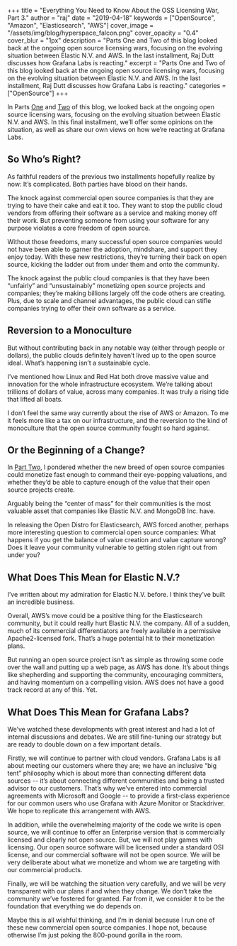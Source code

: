 +++
title = "Everything You Need to Know About the OSS Licensing War, Part 3."
author = "raj"
date = "2019-04-18"
keywords = ["OpenSource", "Amazon", "Elasticsearch", "AWS"]
cover_image = "/assets/img/blog/hyperspace_falcon.png"
cover_opacity = "0.4"
cover_blur = "1px"
description = "Parts One and Two of this blog looked back at the ongoing open source licensing wars, focusing on the evolving situation between Elastic N.V. and AWS. In the last installment, Raj Dutt discusses how Grafana Labs is reacting."
excerpt = "Parts One and Two of this blog looked back at the ongoing open source licensing wars, focusing on the evolving situation between Elastic N.V. and AWS. In the last installment, Raj Dutt discusses how Grafana Labs is reacting."
categories = ["OpenSource"]
+++



In Parts [One](https://grafana.com/blog/2019/03/20/everything-you-need-to-know-about-the-oss-licensing-war-part-1./) and [Two](https://grafana.com/blog/2019/03/28/everything-you-need-to-know-about-the-oss-licensing-war-part-2./) of this blog, we looked back at the ongoing open source licensing wars, focusing on the evolving situation between Elastic N.V. and AWS. In this final installment, we’ll offer some opinions on the situation, as well as share our own views on how we’re reacting at Grafana Labs.

## So Who’s Right?

As faithful readers of the previous two installments hopefully realize by now: It’s complicated. Both parties have blood on their hands.

The knock against commercial open source companies is that they are trying to have their cake and eat it too. They want to stop the public cloud vendors from offering their software as a service and making money off their work. But preventing someone from using your software for any purpose violates a core freedom of open source. 

Without those freedoms, many successful open source companies would not have been able to garner the adoption, mindshare, and support they enjoy today. With these new restrictions, they’re turning their back on open source, kicking the ladder out from under them and onto the community.

The knock against the public cloud companies is that they have been “unfairly” and “unsustainably” monetizing open source projects and companies; they’re making billions largely off the code others are creating. Plus, due to scale and channel advantages, the public cloud can stifle companies trying to offer their own software as a service.

## Reversion to a Monoculture

But without contributing back in any notable way (either through people or dollars), the public clouds definitely haven’t lived up to the open source ideal. What’s happening isn’t a sustainable cycle. 

I’ve mentioned how Linux and Red Hat both drove massive value and innovation for the whole infrastructure ecosystem. We’re talking about trillions of dollars of value, across many companies. It was truly a rising tide that lifted all boats. 

I don’t feel the same way currently about the rise of AWS or Amazon. To me it feels more like a tax on our infrastructure, and the reversion to the kind of monoculture that the open source community fought so hard against.

## Or the Beginning of a Change?

In [Part Two](https://grafana.com/blog/2019/03/28/everything-you-need-to-know-about-the-oss-licensing-war-part-2./), I pondered whether the new breed of open source companies could monetize fast enough to command their eye-popping valuations, and whether they’d be able to capture enough of the value that their open source projects create.

Arguably being the “center of mass” for their communities is the most valuable asset that companies like Elastic N.V. and MongoDB Inc. have. 

In releasing the Open Distro for Elasticsearch, AWS forced another, perhaps more interesting question to commercial open source companies: What happens if you get the balance of value creation and value capture wrong? Does it leave your community vulnerable to getting stolen right out from under you? 

## What Does This Mean for Elastic N.V.?

I’ve written about my admiration for Elastic N.V. before. I think they’ve built an incredible business. 

Overall, AWS’s move could be a positive thing for the Elasticsearch community, but it could really hurt Elastic N.V. the company. All of a sudden, much of its commercial differentiators are freely available in a permissive Apache2-licensed fork. That’s a huge potential hit to their monetization plans.

But running an open source project isn’t as simple as throwing some code over the wall and putting up a web page, as AWS has done. It’s about things like shepherding and supporting the community, encouraging committers, and having momentum on a compelling vision. AWS does not have a good track record at any of this. Yet.

## What Does This Mean for Grafana Labs?

We’ve watched these developments with great interest and had a lot of internal discussions and debates. We are still fine-tuning our strategy but are ready to double down on a few important details.

Firstly, we will continue to partner with cloud vendors. Grafana Labs is all about meeting our customers where they are; we have an inclusive “big tent” philosophy which is about more than connecting different data sources -- it’s about connecting different communities and being a trusted advisor to our customers. That’s why we’ve entered into commercial agreements with Microsoft and Google -- to provide a first-class experience for our common users who use Grafana with Azure Monitor or Stackdriver. We hope to replicate this arrangement with AWS.

In addition, while the overwhelming majority of the code we write is open source, we will continue to offer an Enterprise version that is commercially licensed and clearly not open source. But, we will not play games with licensing. Our open source software will be licensed under a standard OSI license, and our commercial software will not be open source. We will be very deliberate about what we monetize and whom we are targeting with our commercial products.

Finally, we will be watching the situation very carefully, and we will be very transparent with our plans if and when they change. We don’t take the community we’ve fostered for granted. Far from it, we consider it to be the foundation that everything we do depends on.

Maybe this is all wishful thinking, and I’m in denial because I run one of these new commercial open source companies. I hope not, because otherwise I’m just poking the 800-pound gorilla in the room.
